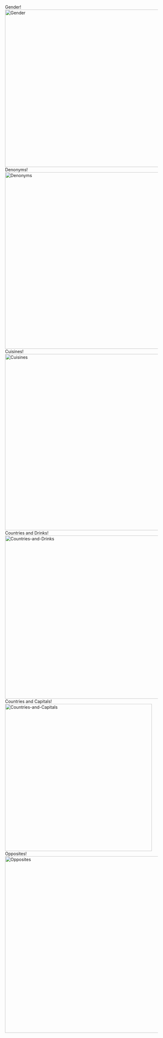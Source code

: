 Gender!
<img width="518" alt="Gender" src="https://github.com/HarryWeale/Semantic-Similarity-of-Related-Words-Visualizer/assets/88354214/4f1394c4-393d-4564-b5c4-cc85581d6374">
Denonyms!
<img width="581" alt="Denonyms" src="https://github.com/HarryWeale/Semantic-Similarity-of-Related-Words-Visualizer/assets/88354214/02fe93f9-02fe-4f16-a2ec-d4c3873927ff">
Cuisines!
<img width="580" alt="Cuisines" src="https://github.com/HarryWeale/Semantic-Similarity-of-Related-Words-Visualizer/assets/88354214/b5637593-9c4a-41bc-bcb5-c1cdffcab573">
Countries and Drinks!
<img width="537" alt="Countries-and-Drinks" src="https://github.com/HarryWeale/Semantic-Similarity-of-Related-Words-Visualizer/assets/88354214/f099e147-c79a-45f7-94ea-b7681d0890a0">
Countries and Capitals!
<img width="484" alt="Countries-and-Capitals" src="https://github.com/HarryWeale/Semantic-Similarity-of-Related-Words-Visualizer/assets/88354214/03dde1ac-68fa-4768-a3da-7eaa82c723f0">
Opposites!
<img width="581" alt="Opposites" src="https://github.com/HarryWeale/Semantic-Similarity-of-Related-Words-Visualizer/assets/88354214/0de30321-af9a-4a6d-9c5f-43fc0d29c65c">
